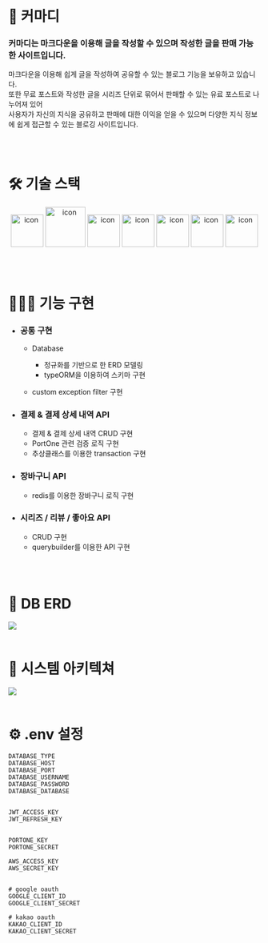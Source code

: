 # 📄 커마디
### 커마디는 마크다운을 이용해 글을 작성할 수 있으며 작성한 글을 판매 가능한 사이트입니다.

마크다운을 이용해 쉽게 글을 작성하여 공유할 수 있는 블로그 기능을 보유하고 있습니다.<br/>
또한 무료 포스트와 작성한 글을 시리즈 단위로 묶어서 판매할 수 있는 유료 포스트로 나누어져 있어<br/>
사용자가 자신의 지식을 공유하고 판매에 대한 이익을 얻을 수 있으며 다양한 지식 정보에 쉽게 접근할 수 있는 블로깅 사이트입니다.

<br/>
<br/>

# 🛠 기술 스택
<p align="center">
<img alt= "icon" wide="65" height="65" src ="https://docs.nestjs.com/assets/logo-small.svg">
<img alt= "icon" wide="80" height="80" src ="https://techstack-generator.vercel.app/ts-icon.svg">
<img alt= "icon" wide="65" height="65" src ="https://techstack-generator.vercel.app/graphql-icon.svg">
<img alt= "icon" wide="65" height="65" src ="https://techstack-generator.vercel.app/mysql-icon.svg">
<img alt= "icon" wide="65" height="65" src ="https://techstack-generator.vercel.app/restapi-icon.svg">
<img alt= "icon" wide="65" height="65" src ="https://techstack-generator.vercel.app/docker-icon.svg">
<img alt= "icon" wide="65" height="65" src ="https://codelabs.developers.google.com/static/codelabs/cloud-compute-engine/img/5bcdca7120f6201a.png?hl=ko">
</p>

<br/>
<br/>

# 👩🏻‍💻 기능 구현
- ### 공통 구현
  - Database
    - 정규화를 기반으로 한 ERD 모델링
    - typeORM을 이용하여 스키마 구현
 
  - custom exception filter 구현

- ### 결제 & 결제 상세 내역 API
  - 결제 & 결제 상세 내역 CRUD 구현 
  - PortOne 관련 검증 로직 구현
  - 추상클래스를 이용한 transaction 구현

- ### 장바구니 API
  -  redis를 이용한 장바구니 로직 구현

- ### 시리즈 / 리뷰 / 좋아요 API
  - CRUD 구현
  - querybuilder를 이용한 API 구현


<br/>
<br/>

# 🔎 DB ERD
<img wide="100%"  src ="https://storage.googleapis.com/mcb2_bucket/mcb_ERD.png">

<br/>
<br/>

# 🔗 시스템 아키텍쳐
<img wide="100%"  src ="https://storage.googleapis.com/mcb2_bucket/%E1%84%89%E1%85%B5%E1%84%89%E1%85%B3%E1%84%90%E1%85%A6%E1%86%B7%20%E1%84%8B%E1%85%A1%E1%84%8F%E1%85%B5%E1%84%90%E1%85%A6%E1%86%A8%E1%84%8E%E1%85%A7.001.jpeg">

<br/>
<br/>


# ⚙️ .env 설정

```
DATABASE_TYPE
DATABASE_HOST
DATABASE_PORT
DATABASE_USERNAME
DATABASE_PASSWORD
DATABASE_DATABASE


JWT_ACCESS_KEY
JWT_REFRESH_KEY


PORTONE_KEY
PORTONE_SECRET

AWS_ACCESS_KEY
AWS_SECRET_KEY


# google oauth
GOOGLE_CLIENT_ID
GOOGLE_CLIENT_SECRET

# kakao oauth
KAKAO_CLIENT_ID
KAKAO_CLIENT_SECRET

```



